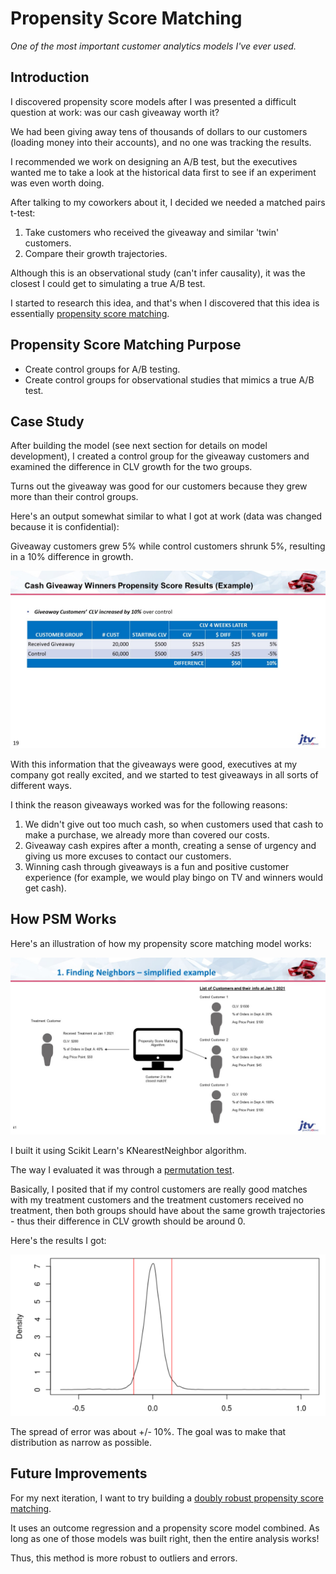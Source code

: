 # Propensity Score Matching

*One of the most important customer analytics models I've ever used.*

## Introduction

I discovered propensity score models after I was presented a difficult question at work: was our cash giveaway worth it? 

We had been giving away tens of thousands of dollars to our customers (loading money into their accounts), and no one was tracking the results.

I recommended we work on designing an A/B test, but the executives wanted me to take a look at the historical data first to see if an experiment was even worth doing.

After talking to my coworkers about it, I decided we needed a matched pairs t-test:

1. Take customers who received the giveaway and similar 'twin' customers.
2. Compare their growth trajectories.

Although this is an observational study (can't infer causality), it was the closest I could get to simulating a true A/B test. 

I started to research this idea, and that's when I discovered that this idea is essentially [propensity score matching](https://www.wallstreetmojo.com/propensity-score-matching/). 

## Propensity Score Matching Purpose

* Create control groups for A/B testing.
* Create control groups for observational studies that mimics a true A/B test.

## Case Study

After building the model (see next section for details on model development), I created a control group for the giveaway customers and examined the difference in CLV growth for the two groups. 

Turns out the giveaway was good for our customers because they grew more than their control groups.

Here's an output somewhat similar to what I got at work (data was changed because it is confidential):

Giveaway customers grew 5% while control customers shrunk 5%, resulting in a 10% difference in growth. 

![](attachments/cash_example_fake_data.jpg)

With this information that the giveaways were good, executives at my company got really excited, and we started to test giveaways in all sorts of different ways.

I think the reason giveaways worked was for the following reasons:

1. We didn't give out too much cash, so when customers used that cash to make a purchase, we already more than covered our costs.
2. Giveaway cash expires after a month, creating a sense of urgency and giving us more excuses to contact our customers.
3. Winning cash through giveaways is a fun and positive customer experience (for example, we would play bingo on TV and winners would get cash).

## How PSM Works

Here's an illustration of how my propensity score matching model works:

![](attachments/propensity_score.jpg)

I built it using Scikit Learn's KNearestNeighbor algorithm.

The way I evaluated it was through a [permutation test](https://www.jwilber.me/permutationtest/). 

Basically, I posited that if my control customers are really good matches with my treatment customers and the treatment customers received no treatment, then both groups should have about the same growth trajectories - thus their difference in CLV growth should be around 0.

Here's the results I got:

![Alt text](attachments/image.png)

The spread of error was about +/- 10%. The goal was to make that distribution as narrow as possible. 

## Future Improvements

For my next iteration, I want to try building a [doubly robust propensity score matching](https://www.ncbi.nlm.nih.gov/pmc/articles/PMC3070495/).

It uses an outcome regression and a propensity score model combined. As long as one of those models was built right, then the entire analysis works!

Thus, this method is more robust to outliers and errors.